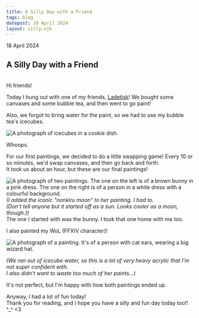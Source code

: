 ```yaml
---
title: A Silly Day with a Friend
tags: blog
datepost: 18 April 2024
layout: silly.njk
---
```


18 April 2024

## A Silly Day with a Friend

<br>Hi friends!

Today I hung out with one of my friends, [Ladetisk](https://sheezy.art/ladetisk)! We bought some canvases and some bubble tea, and then went to go paint!

Also, we forgot to bring water for the paint, so we had to use my bubble tea's icecubes.

![A photograph of icecubes in a cookie dish.](/assets/img/blog/ladetisk1.webp)

Whoops.

For our first paintings, we decided to do a little swapping game! Every 10 or so minutes, we'd swap canvases, and then go back and forth. 
<br>It took us about an hour, but these are our final paintings!

![A photograph of two paintings. The one on the left is of a brown bunny in a pink dress. The one on the right is of a person in a white dress with a colourful background.](/assets/img/blog/ladetisk2.webp)
<br>*(I added the iconic "nonkiru moon" to her painting. I had to. 
<br>(Don't tell anyone but it started off as a sun. Looks cooler as a moon, though.))*
<br>The one I started with was the bunny. I took that one home with me too.

I also painted my WoL (FFXIV character)!

![A photograph of a painting. It's of a person with cat ears, wearing a big wizard hat.](/assets/img/blog/ladetisk3.webp)

*(We ran out of icecube water, so this is a lot of very heavy acrylic that I'm not super confident with.
<br>I also didn't want to waste too much of her paints...)*

It's not perfect, but I'm happy with how both paintings ended up. 

Anyway, I had a lot of fun today!<br>
Thank you for reading, and I hope you have a silly and fun day today too!! ^_^ <3